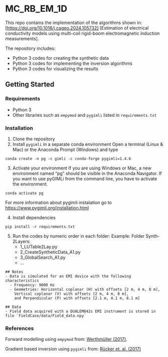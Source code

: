 # MC_RB_EM_1D

This repo contains the implementation of the algorithms shown in:  [https://doi.org/10.1016/j.cageo.2024.105732] [Estimation of electrical conductivity models using multi-coil rigid-boom electromagnetic induction measurements].

The repository includes:
- Python 3 codes for creating the synthetic data
- Python 3 codes for implementing the inversion algorithms
- Python 3 codes for visualizing the results

 ## Getting Started

### Requirements
- Python 3
- Other libraries such as `empymod` and `pygimli` listed in `requirements.txt`

### Installation
1. Clone the repository
2. Install `pygimli` in a separate conda environment
Open a terminal (Linux & Mac) or the Anaconda Prompt (Windows) and type
```
conda create -n pg -c gimli -c conda-forge pygimli=1.4.6
```
3. Activate your environment
If you are using Windows or Mac, a new environment named “pg” should be visible in the Anaconda Navigator. If you want to use pyGIMLi from the command line, you have to activate the environment. 
```
conda activate pg
```
For more information about pygimli instalation go to <https://www.pygimli.org/installation.html>

4. Install dependencies
```
pip install -r requirements.txt
```

5. Run the codes by numeric order in each folder:
   Example: Folder Synth-2Layers:
    - 1_LUTable2Lay.py
    - 2_CreateSyntheticData_A1.py
    - 3_GlobalSearch_A1.py
    - ...
    
```
## Notes
- Data is simulated for an EMI device with the following characteristics
  - Frequency: 9000 Hz
  - Geometries: Horizontal coplanar (H) with offsets [2 m, 4 m, 8 m],
    Vertical coplanar (V) with offsets [2 m, 4 m, 8 m],
    and Perpendicular (P) with offsets [2.1 m, 4.1 m, 8.1 m]

## Data
- Field data acquired with a DUALEM842s EMI instrument is stored in file `FieldCase/data/Field_data.npy`
```

### References
Forward modelling using `empymod` from: [Werthmüller (2017)](<https://doi.org/10.1190/geo2016-0626.1>).

Gradient based inversion using `pygimli` from: [Rücker et. al. (2017)](<http://dx.doi.org/10.1016/j.cageo.2017.07.011>)
